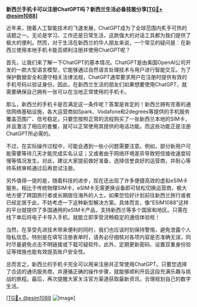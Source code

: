 **新西兰手机卡可以注册ChatGPT吗？新西兰生活必备技能分享[[TG💪+ @esim1088](https://t.me/s/esim1088)]**

近年来，随着人工智能技术的飞速发展，ChatGPT成为了全球范围内炙手可热的话题之一。无论是学习、工作还是日常生活，这款强大的对话工具都为我们提供了极大的便利。然而，对于生活在新西兰的华人朋友来说，一个常见的疑问是：在新西兰使用本地手机卡能否顺利注册并使用ChatGPT呢？

首先，让我们来了解一下ChatGPT的基本情况。ChatGPT是由美国OpenAI公司开发的一款大型语言模型，它能够通过自然语言处理技术与用户进行智能交互。为了保护数据安全和遵守相关法律法规，ChatGPT通常要求用户在注册时提供有效的手机号码以验证身份。因此，在新西兰生活的朋友们如果想要使用ChatGPT，就需要确保自己拥有一张可以在当地正常使用的手机卡。

那么，新西兰的手机卡是否满足这一条件呢？答案是肯定的！新西兰拥有完善的通信网络基础设施，各大运营商如Spark、Vodafone和2degrees等提供的手机服务覆盖范围广、信号稳定。只要您按照正常的流程购买了一张新西兰本地的SIM卡，并且激活了相应的套餐，就可以正常使用其提供的电话功能。而这些功能正是注册ChatGPT所必需的。

不过，在实际操作过程中，可能会遇到一些小问题需要注意。例如，部分新用户可能需要等待几天才能完成实名认证；又或者由于网络环境差异导致短信接收速度较慢等情况发生。对此，建议大家提前做好准备，选择信誉良好的运营商，并耐心等待系统审核通过后再尝试注册。

另外值得一提的是，随着科技的进步，现在还出现了许多便捷高效的虚拟eSIM卡服务。相比于传统物理SIM卡，eSIM卡无需更换设备即可轻松切换运营商，极大地方便了跨国旅行者或长期居住海外的人士。如果您恰好计划前往新西兰旅行或者已经定居于此，不妨考虑一下这种新型解决方案。具体而言，像“ESIM1088”这样的平台就提供了多国通用的eSIM卡产品，支持新西兰等多个国家和地区。只需在线下单后将电子卡导入手机，就能立即享受流畅稳定的通信体验啦！

当然，在享受先进技术带来便利的同时，我们也应该时刻保持警惕，避免泄露个人隐私信息。特别是在填写注册表单时，请务必仔细核对各项内容是否准确无误，同时尽量避免点击不明链接或下载可疑软件。此外，定期更新密码、设置双重身份验证等措施也能有效提高账户安全性。

总而言之，新西兰的手机卡完全可以用来注册并正常使用ChatGPT。只要您选择了合适的通讯服务商，并遵循正确的操作步骤，就能够顺利开启这段充满乐趣与挑战的旅程。最后，再次提醒大家关注官方渠道获取最新资讯，合理规划自己的数字生活。

[[TG💪+ @esim1088](https://t.me/s/esim1088) ![Image](https://i.postimg.cc/4NQfJmqS/Snipaste-2025-05-13-00-14-12.png)]